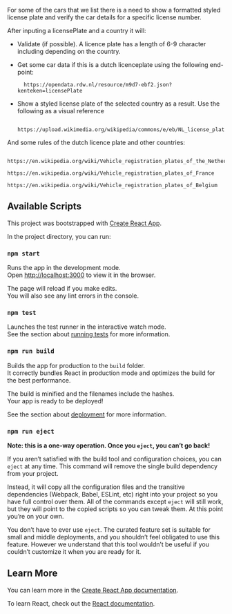 For some of the cars that we list there is a need to show a formatted styled license plate and verify the car details for a specific license number.

After inputing a licensePlate and a country it will:

- Validate (if possible).  A licence plate has a length of 6-9 character including depending on the country.
- Get some car data if this is a dutch licenceplate using the following end-point:

		https://opendata.rdw.nl/resource/m9d7-ebf2.json?kenteken=licensePlate

- Show a styled license plate of the selected country as a result.  Use the following as a visual reference 

		https://upload.wikimedia.org/wikipedia/commons/e/eb/NL_license_plate.jpg

And some rules of the dutch licence plate and other countries:

		https://en.wikipedia.org/wiki/Vehicle_registration_plates_of_the_Netherlands
		https://en.wikipedia.org/wiki/Vehicle_registration_plates_of_France
		https://en.wikipedia.org/wiki/Vehicle_registration_plates_of_Belgium

## Available Scripts

This project was bootstrapped with [Create React App](https://github.com/facebook/create-react-app).

In the project directory, you can run:

### `npm start`

Runs the app in the development mode.<br>
Open [http://localhost:3000](http://localhost:3000) to view it in the browser.

The page will reload if you make edits.<br>
You will also see any lint errors in the console.

### `npm test`

Launches the test runner in the interactive watch mode.<br>
See the section about [running tests](https://facebook.github.io/create-react-app/docs/running-tests) for more information.

### `npm run build`

Builds the app for production to the `build` folder.<br>
It correctly bundles React in production mode and optimizes the build for the best performance.

The build is minified and the filenames include the hashes.<br>
Your app is ready to be deployed!

See the section about [deployment](https://facebook.github.io/create-react-app/docs/deployment) for more information.

### `npm run eject`

**Note: this is a one-way operation. Once you `eject`, you can’t go back!**

If you aren’t satisfied with the build tool and configuration choices, you can `eject` at any time. This command will remove the single build dependency from your project.

Instead, it will copy all the configuration files and the transitive dependencies (Webpack, Babel, ESLint, etc) right into your project so you have full control over them. All of the commands except `eject` will still work, but they will point to the copied scripts so you can tweak them. At this point you’re on your own.

You don’t have to ever use `eject`. The curated feature set is suitable for small and middle deployments, and you shouldn’t feel obligated to use this feature. However we understand that this tool wouldn’t be useful if you couldn’t customize it when you are ready for it.

## Learn More

You can learn more in the [Create React App documentation](https://facebook.github.io/create-react-app/docs/getting-started).

To learn React, check out the [React documentation](https://reactjs.org/).
